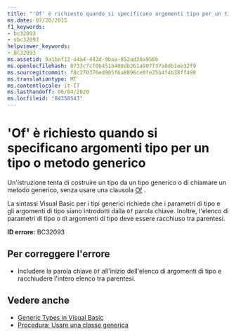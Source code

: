 ```yaml
---
title: "'Of' è richiesto quando si specificano argomenti tipo per un tipo o metodo generico"
ms.date: 07/20/2015
f1_keywords:
- bc32093
- vbc32093
helpviewer_keywords:
- BC32093
ms.assetid: 9a1baf12-a4a4-442d-9baa-852ad30a956b
ms.openlocfilehash: 0733c7cf0b451b408db261a907f37a8db1ee32f9
ms.sourcegitcommit: f8c270376ed905f6a8896ce0fe25b4f4b38ff498
ms.translationtype: MT
ms.contentlocale: it-IT
ms.lasthandoff: 06/04/2020
ms.locfileid: "84358543"
---
```

# <a name="of-required-when-specifying-type-arguments-for-a-generic-type-or-method"></a>'Of' è richiesto quando si specificano argomenti tipo per un tipo o metodo generico
Un'istruzione tenta di costruire un tipo da un tipo generico o di chiamare un metodo generico, senza usare una clausola [Of](../language-reference/statements/of-clause.md) .  
  
 La sintassi Visual Basic per i tipi generici richiede che i parametri di tipo e gli argomenti di tipo siano introdotti dalla `Of` parola chiave. Inoltre, l'elenco di parametri di tipo o di argomenti di tipo deve essere racchiuso tra parentesi.  
  
 **ID errore:** BC32093  
  
## <a name="to-correct-this-error"></a>Per correggere l'errore  
  
- Includere la parola chiave `Of` all'inizio dell'elenco di argomenti di tipo e racchiudere l'intero elenco tra parentesi.  
  
## <a name="see-also"></a>Vedere anche

- [Generic Types in Visual Basic](../programming-guide/language-features/data-types/generic-types.md)
- [Procedura: Usare una classe generica](../programming-guide/language-features/data-types/how-to-use-a-generic-class.md)
